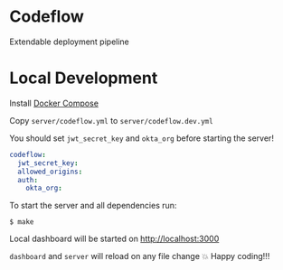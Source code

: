 # Codeflow

Extendable deployment pipeline

# Local Development
Install [Docker Compose](https://docs.docker.com/compose/install/)

Copy `server/codeflow.yml` to `server/codeflow.dev.yml`

You should set `jwt_secret_key` and `okta_org` before starting the server!
```yaml
codeflow:
  jwt_secret_key:
  allowed_origins:
  auth:
    okta_org:
```

To start the server and all dependencies run:
```
$ make
```

Local dashboard will be started on [http://localhost:3000](http://localhost:3000)

`dashboard` and `server` will reload on any file change :boom: Happy coding!!!
